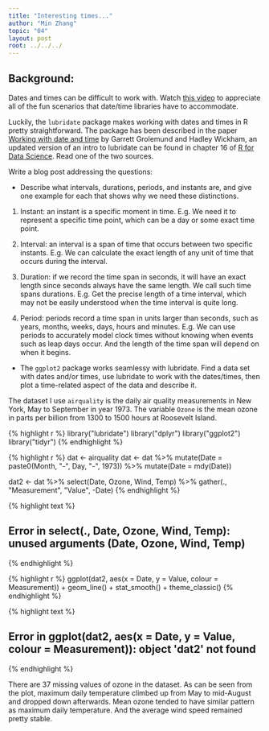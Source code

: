 ```yaml
---
title: "Interesting times..."
author: "Min Zhang"
topic: "04"
layout: post
root: ../../../
---
```



## Background:

Dates and times can be difficult to work with. Watch [this video](https://www.youtube.com/watch?v=-5wpm-gesOY) to appreciate all of the fun scenarios that date/time libraries have to accommodate. 

Luckily, the `lubridate` package makes working with dates and times in R pretty straightforward. The package has been described in the paper [Working with date and time](http://www.jstatsoft.org/v40/i03/) by Garrett Grolemund and Hadley Wickham, an updated version of an intro to lubridate can be found in chapter 16 of [R for Data Science](https://r4ds.had.co.nz/dates-and-times.html). Read one of the two sources.

Write a blog post addressing the questions:


- Describe what intervals, durations, periods, and instants are, and give one example for each that shows why we need these distinctions.

1. Instant: an instant is a specific moment in time. E.g. We need it to represent a specific time point, which can be a day or some exact time point. 

2. Interval: an interval is a span of time that occurs between two specific instants. E.g. We can calculate the exact length of any unit of time that occurs during the interval. 

3. Duration: if we record the time span in seconds, it will have an exact length since seconds always have the same length. We call such time spans durations. E.g. Get the precise length of a time interval, which may not be easily understood when the time interval is quite long. 

4. Period: periods record a time span in units larger than seconds, such as years, months, weeks, days, hours and minutes. E.g. We can use periods to accurately model clock times without knowing when events such as leap days occur. And the length of the time span will depend on when it begins.  

- The `ggplot2` package works seamlessy with lubridate. Find a data set with dates and/or times, use lubridate to work with the dates/times, then plot a time-related aspect of the data and describe it.  

The dataset I use `airquality` is the daily air quality measurements in New York, May to September in year 1973. The variable `Ozone` is the mean ozone in parts per billion from 1300 to 1500 hours at Roosevelt Island.


{% highlight r %}
library("lubridate")
library("dplyr")
library("ggplot2")
library("tidyr")
{% endhighlight %}


{% highlight r %}
dat <- airquality
dat <- dat %>% mutate(Date = paste0(Month, "-", Day, "-", 1973)) %>% 
  mutate(Date = mdy(Date))

dat2 <- dat %>% select(Date, Ozone, Wind, Temp) %>% 
  gather(., "Measurement", "Value", -Date)
{% endhighlight %}



{% highlight text %}
## Error in select(., Date, Ozone, Wind, Temp): unused arguments (Date, Ozone, Wind, Temp)
{% endhighlight %}



{% highlight r %}
ggplot(dat2, aes(x = Date, y = Value, colour = Measurement)) + 
  geom_line() +
  stat_smooth() +
  theme_classic()
{% endhighlight %}



{% highlight text %}
## Error in ggplot(dat2, aes(x = Date, y = Value, colour = Measurement)): object 'dat2' not found
{% endhighlight %}

There are 37 missing values of ozone in the dataset. As can be seen from the plot, maximum daily temperature climbed up from May to mid-August and dropped down afterwards. Mean ozone tended to have similar pattern as maximum daily temperature. And the average wind speed remained pretty stable. 
